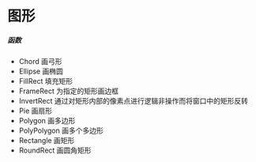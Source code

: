# 图形

##### 函数
- Chord 画弓形
- Ellipse 画椭圆
- FillRect 填充矩形
- FrameRect 为指定的矩形画边框
- InvertRect 通过对矩形内部的像素点进行逻辑非操作而将窗口中的矩形反转
- Pie 画扇形
- Polygon 画多边形
- PolyPolygon 画多个多边形
- Rectangle 画矩形
- RoundRect 画圆角矩形